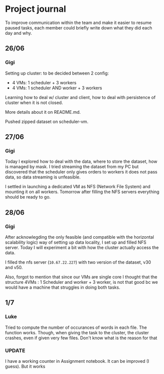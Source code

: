 # Project journal

To improve communication within the team and make it easier to resume paused tasks, each member could briefly write down what they did each day and why.

## 26/06
### Gigi
Setting up cluster: to be decided between 2 config: 
 - 4 VMs: 1 scheduler + 3 workers
 - 4 VMs: 1 scheduler AND worker + 3 workers

Learning how to deal w/ cluster and client, how to deal with persistence of cluster when it is not closed.

More details about it on README.md.

Pushed zipped dataset on scheduler-vm.

## 27/06

### Gigi

Today I explored how to deal with the data, where to store the dataset, how is managed by mask. I tried streaming the dataset from my PC but discovered that the scheduler only gives orders to workers it does not pass data, so data streaming is unfeasible.

I settled in launching a dedicated VM as NFS (Network File System) and mounting it on all workers. Tomorrow after filling the NFS servers everything should be ready to go.

## 28/06

### Gigi

After acknowlegding the only feasible (and compatible with the horizontal scalability logic) way of setting up data locality, I set up and filled NFS server. Today I will experiment a bit with how the cluster actually access the data. 

I filled the nfs server (`10.67.22.227`) with two version of the dataset, v30 and v50. 

Also, forgot to mention that since our VMs are single core I thought that the structure 4VMs : 1 Scheduler and worker + 3 worker, is not that good bc we would have a machine that struggles in doing both tasks.

## 1/7

### Luke

Tried to compute the number of occurances of words in each file. The function works. Though, when giving the task to the cluster, the cluster crashes, even if given very few files. Don't know what is the reason for that

### UPDATE

I have a working counter in Assignment notebook. It can be improved (I guess). But it works
